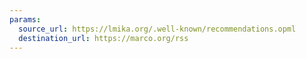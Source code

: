 ```yaml
---
params:
  source_url: https://lmika.org/.well-known/recommendations.opml
  destination_url: https://marco.org/rss
---
```

